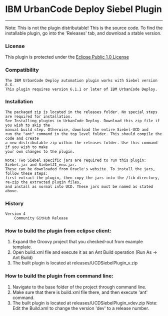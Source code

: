 # IBM UrbanCode Deploy Siebel Plugin
---
Note: This is not the plugin distributable! This is the source code. To find the installable plugin, go into the 'Releases' tab, and download a stable version.

### License
This plugin is protected under the [Eclipse Public 1.0 License](http://www.eclipse.org/legal/epl-v10.html)

### Compatibility
	The IBM UrbanCode Deploy automation plugin works with Siebel version 8.X.
	This plugin requires version 6.1.1 or later of IBM UrbanCode Deploy.
    
### Installation
	The packaged zip is located in the releases folder. No special steps are required for installation.
	See Installing plugins in UrbanCode Deploy. Download this zip file if you wish to skip the 
	manual build step. Otherwise, download the entire Siebel-UCD and 
	run the "ant" command in the top level folder. This should compile the code and create
	a new distributable zip within the releases folder. Use this command if you wish to make
	your own changes to the plugin.
    
    Note: Two Siebel specific jars are required to run this plugin: Siebel.jar and SiebelJI_enu.jar. 
    These can be downloaded from Oracle's website. To install the jars, follow these steps:
    first extract the plugin, then copy the jars into the /lib directory, re-zip the extracted plugin files,
    and install as normal into UCD. These jars must be named as stated above.

### History
    Version 4
        Community GitHub Release
 
### How to build the plugin from eclipse client:

1. Expand the Groovy project that you checked-out from example template.
2. Open build.xml file and execute it as an Ant Build operation (Run As -> Ant Build)
3. The built plugin is located at releases/UCDSiebelPlugin_v<version>.zip 

### How to build the plugin from command line:

1. Navigate to the base folder of the project through command line.
2. Make sure that there is build.xml file there, and then execute 'ant' command.
3. The built plugin is located at releases/UCDSiebelPlugin_vdev.zip 
Note: Edit the Build.xml to change the version 'dev' to a release number.
